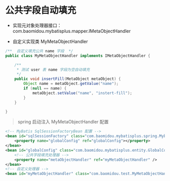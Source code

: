# 公共字段自动填充

- 实现元对象处理器接口： com.baomidou.mybatisplus.mapper.IMetaObjectHandler

- 自定义实现类 MyMetaObjectHandler

```java
/**  自定义填充公共 name 字段  */
public class MyMetaObjectHandler implements IMetaObjectHandler {

    /**
     * 测试 user 表 name 字段为空自动填充
     */
    public void insertFill(MetaObject metaObject) {
        Object name = metaObject.getValue("name");
        if (null == name) {
            metaObject.setValue("name", "instert-fill");
        }
    }

}
```

> spring 启动注入 MyMetaObjectHandler 配置

```xml
<!-- MyBatis SqlSessionFactoryBean 配置 -->
<bean id="sqlSessionFactory" class="com.baomidou.mybatisplus.spring.MybatisSqlSessionFactoryBean">
    <property name="globalConfig" ref="globalConfig"></property>
</bean>
<bean id="globalConfig" class="com.baomidou.mybatisplus.entity.GlobalConfiguration">
    <!-- 公共字段填充处理器 -->
    <property name="metaObjectHandler" ref="myMetaObjectHandler" />
</bean>
<!-- 自定义处理器 -->
<bean id="myMetaObjectHandler" class="com.baomidou.test.MyMetaObjectHandler" />
```